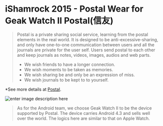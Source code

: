 iShamrock 2015 - Postal Wear for Geak Watch II
Postal(信友)
======
>Postal is a private sharing social service, learning from the postal elements in the real world. It is designed to be anti-excessive-sharing, and only have one-to-one communication between users and all the journals are private for the user self. Users send postal to each other and keep journals as notes, videos, images, audios and web parts.  
>
>- We wish friends to have a longer connection.
>- We wish moments to be taken as memories.
>- We wish sharing be and only be an expression of miss.
>- We wish journals to be kept to to yourself.
>
*See more details at [Postal](https://github.com/iShamrock/Postal).

![enter image description here](https://lh3.googleusercontent.com/jp3JSWcAKZQ92KMCfUwnyexjmZaOm-xP_-S_QuzC2lg=s0 "Slide14.JPG")
>As for the Android team, we choose Geak Watch II to be the device supported by Postal. The device carries Android 4.3 and sells well over the world. The logics here are similar to that on Apple Watch.
